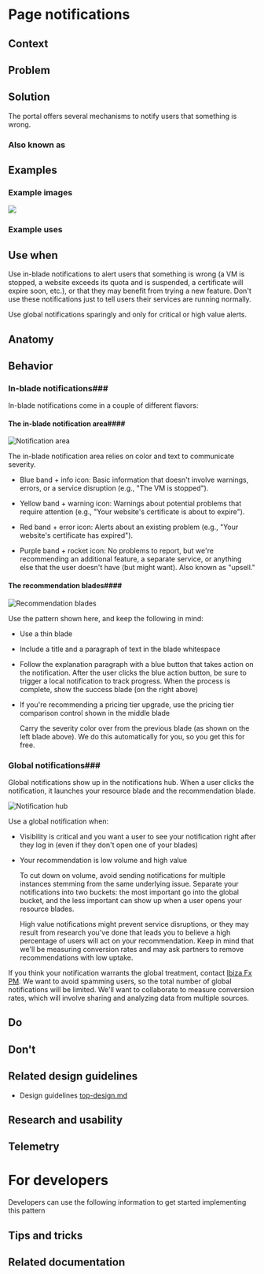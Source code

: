 <!-- This is the template to use when creating a new design pattern document -->
<a name="page-notifications"></a>
# Page notifications
<!-- Fill in the name above and then write a short description of the design pattern.  For example
"Forms are the manner in which we gather and validate user input."
-->

<a name="page-notifications-context"></a>
## Context
<!-- Short description of the context.  For example, "Users input information when managing Azure resources." -->

<a name="page-notifications-problem"></a>
## Problem
<!-- Short description of the problem.  For example, 
"Users want to input information to create, deploy and configure resources."
-->

<a name="page-notifications-solution"></a>
## Solution
The portal offers several mechanisms to notify users that something is wrong.


<a name="page-notifications-solution-also-known-as"></a>
### Also known as
<!-- Bulleted list of other terms used to describe the solution, if any -->

<a name="page-notifications-examples"></a>
## Examples

<a name="page-notifications-examples-example-images"></a>
### Example images
<!-- Include example image of the solution in the portal -->
<div style="max-width:800px">
<img alttext="Example image" src="../media/<folder>/<image_name>.png"  />
</div>

<a name="page-notifications-examples-example-uses"></a>
### Example uses
<!-- Descriptions and ideally deep links into the portal for running examples -->

<a name="page-notifications-use-when"></a>
## Use when
<!-- Description of when to use this solution.  For example "User is creating a resource" -->
Use in-blade notifications to alert users that something is wrong (a VM is stopped, a website exceeds its quota and is suspended, a certificate will expire soon, etc.), or that they may benefit from trying a new feature. Don't use these notifications just to tell users their services are running normally. 

Use global notifications sparingly and only for critical or high value alerts.

<a name="page-notifications-anatomy"></a>
## Anatomy
<!-- Image demonstrating the solution with numerical callouts to the solution components.
     Bulleted list of the callouts with explanations of each
-->

<a name="page-notifications-behavior"></a>
## Behavior
<!-- Description of overall behavior -->

<a name="page-notifications-behavior-in-blade-notifications"></a>
### In-blade notifications###

In-blade notifications come in a couple of different flavors:

<a name="page-notifications-behavior-in-blade-notifications-the-in-blade-notification-area"></a>
#### The in-blade notification area####

![Notification area][notification_area]

The in-blade notification area relies on color and text to communicate severity.

- Blue band + info icon: Basic information that doesn't involve warnings, errors, or a service disruption (e.g., "The VM is stopped"). 

- Yellow band + warning icon: Warnings about potential problems that require attention (e.g., "Your website's certificate is about to expire").

- Red band + error icon: Alerts about an existing problem (e.g., "Your website's certificate has expired").

- Purple band + rocket icon: No problems to report, but we're recommending an additional feature, a separate service, or anything else that the user doesn't have (but might want). Also known as "upsell."

<a name="page-notifications-behavior-in-blade-notifications-the-recommendation-blades"></a>
#### The recommendation blades####

![Recommendation blades][recco_blades]

Use the pattern shown here, and keep the following in mind:

- Use a thin blade
- Include a title and a paragraph of text in the blade whitespace
- Follow the explanation paragraph with a blue button that takes action on the notification. After the user clicks the blue action button, be sure to trigger a local notification to track progress. When the process is complete, show the success blade (on the right above) 
- If you're recommending a pricing tier upgrade, use the pricing tier comparison control shown in the middle blade

	Carry the severity color over from the previous blade (as shown on the left blade above). We do this automatically for you, so you get this for free.

<a name="page-notifications-behavior-global-notifications"></a>
### Global notifications###

Global notifications show up in the notifications hub. When a user clicks the notification, it launches your resource blade and the recommendation blade.

![Notification hub][notification_hub]
 
Use a global notification when:

- Visibility is critical and you want a user to see your notification right after they log in (even if they don't open one of your blades)
- Your recommendation is low volume and high value

	To cut down on volume, avoid sending notifications for multiple instances stemming from the same underlying issue. Separate your notifications into two buckets: the most important go into the global bucket, and the less important can show up when a user opens your resource blades.

	High value notifications might prevent service disruptions, or they may result from research you've done that leads you to believe a high percentage of users will act on your recommendation. Keep in mind that we'll be measuring conversion rates and may ask partners to remove recommendations with low uptake.

If you think your notification warrants the global treatment, contact [Ibiza Fx PM](mailto:ibizafxpm@microsoft.com). We want to avoid spamming users, so the total number of global notifications will be limited. We'll want to collaborate to measure conversion rates, which will involve sharing and analyzing data from multiple sources. 

<a name="page-notifications-do"></a>
## Do
<!-- Bulleted list of reminders for best practices-->

<a name="page-notifications-don-t"></a>
## Don&#39;t
<!-- Bulleted list of things to avoid -->

<a name="page-notifications-related-design-guidelines"></a>
## Related design guidelines
<!-- Links to Related design guidelines.  Always include the link to the readme -->
* Design guidelines [top-design.md](top-design.md)

<a name="page-notifications-research-and-usability"></a>
## Research and usability
<!-- Links to the research for the solution -->

<a name="page-notifications-telemetry"></a>
## Telemetry
<!-- Links to portal telemetry showing the solution usage -->

<a name="for-developers"></a>
# For developers
Developers can use the following information to get started implementing this pattern

<a name="for-developers-tips-and-tricks"></a>
## Tips and tricks
<!-- Bulleted list of tips and tricks for developers -->

<a name="for-developers-related-documentation"></a>
## Related documentation
<!-- Links to related developer docs -->


[notification_area]: ../media/design-patterns-page-notifications/in-blade-notification.png
[recco_blades]: ../media/design-patterns-page-notifications/recco_blades.png
[notification_hub]: ../media/design-patterns-page-notifications/notification_topbar.png


